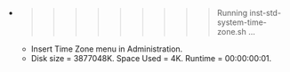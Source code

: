 * >>>>>>>>> Running inst-std-system-time-zone.sh ...
  * Insert Time Zone menu in Administration.
  * Disk size = 3877048K. Space Used = 4K. Runtime = 00:00:00:01.
